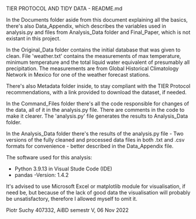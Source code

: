 TIER PROTOCOL AND TIDY DATA - README.md

In the Documents folder aside from this document explaining all the basics, there's also Data_Appendix, which describes the variables used in analysis.py and files from Analysis_Data folder and Final_Paper, which is not existant in this project.
 
In the Original_Data folder contains the initial database that was given to clean. 
File 'weather.txt' contains the measurements of max temperature, minimum temperature and the total liquid water equivalent of presumably all precipitation.
The measurements are from Global Historical Climatology Network in Mexico for one of the weather forecast stations.

There's also Metadata folder inside, to stay compliant with the TIER Protocol recommendations, with a link provided to download the dataset, if needed.

In the Command_Files folder there's all the code responsible for changes of the data, all of it in the analysis.py file.
There are comments in the code to make it clearer. The 'analysis.py' file generates the results to Analysis_Data folder.

In the Analysis_Data folder there's the results of the analysis.py file - Two versions of the fully cleaned and processed data files in both .txt and .csv formats for convenience - better described in the Data_Appendix file.

The software used for this analysis:
- Python 3.9.13 in Visual Stude Code (IDE)
- pandas -Version: 1.4.2

It's advised to use Microsoft Excel or matplotlib module for visualisation, if need be, but because of the lack of good data the visualisation will probably be unsatisfactory, therefore I allowed myself to omit it.

Piotr Suchy 407332, AiBD semestr V, 06 Nov 2022

